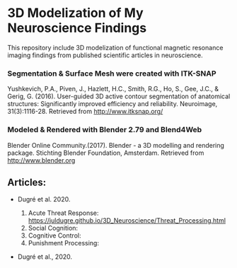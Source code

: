 # 3D Modelization of My Neuroscience Findings 

This repository include 3D modelization of functional magnetic resonance imaging findings from published scientific articles in neuroscience.


### Segmentation & Surface Mesh were created with ITK-SNAP
Yushkevich, P.A., Piven, J., Hazlett, H.C., Smith, R.G., Ho, S., Gee, J.C., & Gerig, G. (2016). User-guided 3D active contour segmentation of anatomical structures: Significantly improved efficiency and reliability. Neuroimage, 31(3):1116-28. Retrieved from http://www.itksnap.org/

### Modeled & Rendered with Blender 2.79 and Blend4Web
Blender Online Community.(2017). Blender - a 3D modelling and rendering package. Stichting Blender Foundation, Amsterdam. Retrieved from http://www.blender.org



## Articles:
  * Dugré et al. 2020.
    1. Acute Threat Response: https://juldugre.github.io/3D_Neuroscience/Threat_Processing.html
    2. Social Cognition:
    3. Cognitive Control:
    4. Punishment Processing:
    
  * Dugré et al., 2020.
